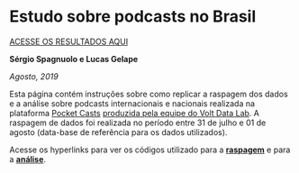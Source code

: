 # Estudo sobre podcasts no Brasil

[ACESSE OS RESULTADOS AQUI](https://www.voltdata.info/conteudo/2019/8/estatsticas-de-podcasts)

**Sérgio Spagnuolo e Lucas Gelape**

*Agosto, 2019*

Esta página contém instruções sobre como replicar a raspagem dos dados e a análise sobre podcasts internacionais e nacionais realizada na plataforma [Pocket Casts](https://play.pocketcasts.com/) [produzida pela equipe do Volt Data Lab](https://www.voltdata.info/conteudo/2019/8/estatsticas-de-podcasts). A raspagem de dados foi realizada no período entre 31 de julho e 01 de agosto (data-base de referência para os dados utilizados).

Acesse os hyperlinks para ver os códigos utilizado para a [**raspagem**]() e para a [**análise**]().
